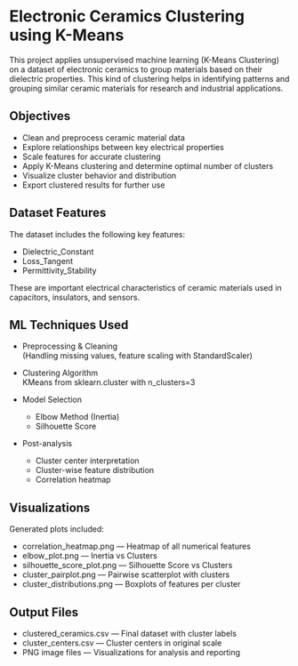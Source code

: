 # Electronic Ceramics Clustering using K-Means

This project applies unsupervised machine learning (K-Means Clustering) on a dataset of electronic ceramics to group materials based on their dielectric properties. This kind of clustering helps in identifying patterns and grouping similar ceramic materials for research and industrial applications.

## Objectives

- Clean and preprocess ceramic material data
- Explore relationships between key electrical properties
- Scale features for accurate clustering
- Apply K-Means clustering and determine optimal number of clusters
- Visualize cluster behavior and distribution
- Export clustered results for further use

## Dataset Features

The dataset includes the following key features:

- Dielectric_Constant  
- Loss_Tangent  
- Permittivity_Stability

These are important electrical characteristics of ceramic materials used in capacitors, insulators, and sensors.

## ML Techniques Used

- Preprocessing & Cleaning  
  (Handling missing values, feature scaling with StandardScaler)
  
- Clustering Algorithm  
  KMeans from sklearn.cluster with n_clusters=3

- Model Selection  
  - Elbow Method (Inertia)
  - Silhouette Score

- Post-analysis  
  - Cluster center interpretation
  - Cluster-wise feature distribution
  - Correlation heatmap

## Visualizations

Generated plots included:

- correlation_heatmap.png — Heatmap of all numerical features  
- elbow_plot.png — Inertia vs Clusters  
- silhouette_score_plot.png — Silhouette Score vs Clusters  
- cluster_pairplot.png — Pairwise scatterplot with clusters  
- cluster_distributions.png — Boxplots of features per cluster

## Output Files

- clustered_ceramics.csv — Final dataset with cluster labels
- cluster_centers.csv — Cluster centers in original scale
- PNG image files — Visualizations for analysis and reporting



